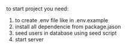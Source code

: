 to start project you need:
1. to create .env file like in .env.example
2. install all dependencie from package.jason
3. seed users in database using seed script
4. start server

